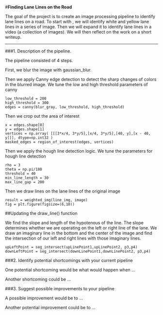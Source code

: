 #**Finding Lane Lines on the Road** 

The goal of the project is to create an image processing pipeline to identify lane lines on a road. To start with , we will identify white and yellow lane lines in a series of image. Then we will expand it to identify lane lines in a video (a collection of images). We will then reflect on the work on a short writeup.


[//]: # (Image References)

[image1]: ./examples/grayscale.jpg "Grayscale"

---

###1. Description of the pipeline. 

The pipeline consisted of 4 steps. 

First, we blur the image with gaussian_blur.

Then we apply Canny edge detection to detect the sharp changes of colors in the blurred image. We tune the low and high threshold parameters of canny
```
low_threshold = 200
high_threshold = 300
edges = canny(blur_gray, low_threshold, high_threshold)
```    
Then we crop out the area of interest 

```
x = edges.shape[0]
y = edges.shape[1]
vertices = np.array( [[[3*x/4, 3*y/5],[x/4, 3*y/5],[40, y],[x - 40, y]]], dtype=np.int32 )
masked_edges = region_of_interest(edges, vertices)
```
Then we apply the hough line detection logic. We tune the parameters for hough line detection

```
rho = 3
theta = np.pi/180
threshold = 40
min_line_length = 30
max_line_gap = 200
```
Then we draw lines on the lane lines of the original image

```
result = weighted_img(line_img, image)
fig = plt.figure(figsize=(6,10))
```

##Updating the draw_line() function

We find the slope and length of the hypotenous of the line. The slope determines whether we are operating on the left or right line of the lane. We draw an imaginary line in the bottom and the center of the image and find the intersection of our left and right lines with those imaginary lines.

```
upLeftPoint = seg_intersect(upLinePoint1,upLinePoint2, p3,p4)
downLeftPoint = seg_intersect(downLinePoint1,downLinePoint2, p3,p4)
```

###2. Identify potential shortcomings with your current pipeline


One potential shortcoming would be what would happen when ... 

Another shortcoming could be ...


###3. Suggest possible improvements to your pipeline

A possible improvement would be to ...

Another potential improvement could be to ...

